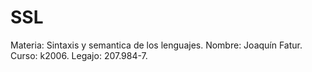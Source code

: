 # SSL

Materia: Sintaxis y semantica de los lenguajes.
Nombre: Joaquín Fatur.
Curso: k2006.
Legajo: 207.984-7.
